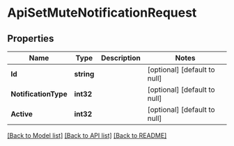 # ApiSetMuteNotificationRequest

## Properties
Name | Type | Description | Notes
------------ | ------------- | ------------- | -------------
**Id** | **string** |  | [optional] [default to null]
**NotificationType** | **int32** |  | [optional] [default to null]
**Active** | **int32** |  | [optional] [default to null]

[[Back to Model list]](../README.md#documentation-for-models) [[Back to API list]](../README.md#documentation-for-api-endpoints) [[Back to README]](../README.md)


